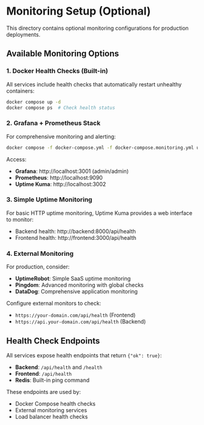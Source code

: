 # Monitoring Setup (Optional)

This directory contains optional monitoring configurations for production deployments.

## Available Monitoring Options

### 1. Docker Health Checks (Built-in)

All services include health checks that automatically restart unhealthy containers:

```bash
docker compose up -d
docker compose ps  # Check health status
```

### 2. Grafana + Prometheus Stack

For comprehensive monitoring and alerting:

```bash
docker compose -f docker-compose.yml -f docker-compose.monitoring.yml up -d
```

Access:
- **Grafana**: http://localhost:3001 (admin/admin)
- **Prometheus**: http://localhost:9090
- **Uptime Kuma**: http://localhost:3002

### 3. Simple Uptime Monitoring

For basic HTTP uptime monitoring, Uptime Kuma provides a web interface to monitor:
- Backend health: http://backend:8000/api/health
- Frontend health: http://frontend:3000/api/health

### 4. External Monitoring

For production, consider:
- **UptimeRobot**: Simple SaaS uptime monitoring
- **Pingdom**: Advanced monitoring with global checks
- **DataDog**: Comprehensive application monitoring

Configure external monitors to check:
- `https://your-domain.com/api/health` (Frontend)
- `https://api.your-domain.com/api/health` (Backend)

## Health Check Endpoints

All services expose health endpoints that return `{"ok": true}`:

- **Backend**: `/api/health` and `/health`
- **Frontend**: `/api/health`
- **Redis**: Built-in ping command

These endpoints are used by:
- Docker Compose health checks
- External monitoring services
- Load balancer health checks
